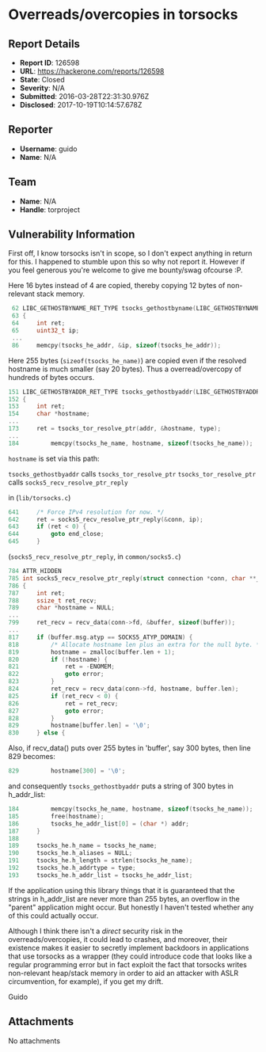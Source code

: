 # Overreads/overcopies in torsocks

## Report Details
- **Report ID**: 126598
- **URL**: https://hackerone.com/reports/126598
- **State**: Closed
- **Severity**: N/A
- **Submitted**: 2016-03-28T22:31:30.976Z
- **Disclosed**: 2017-10-19T10:14:57.678Z

## Reporter
- **Username**: guido
- **Name**: N/A

## Team
- **Name**: N/A
- **Handle**: torproject

## Vulnerability Information
First off, I know torsocks isn't in scope, so I don't expect anything in return for this. I happened to stumble upon this so why not report it. However if you feel generous you're welcome to give me bounty/swag ofcourse :P.

Here 16 bytes instead of 4 are copied, thereby copying 12 bytes of non-relevant stack memory.

```c
 62 LIBC_GETHOSTBYNAME_RET_TYPE tsocks_gethostbyname(LIBC_GETHOSTBYNAME_SIG)
 63 {
 64     int ret;
 65     uint32_t ip;
 ...
 86     memcpy(tsocks_he_addr, &ip, sizeof(tsocks_he_addr));
```

Here 255 bytes (```sizeof(tsocks_he_name)```) are copied even if the resolved hostname is much smaller (say 20 bytes). Thus a overread/overcopy of hundreds of bytes occurs.

```c
151 LIBC_GETHOSTBYADDR_RET_TYPE tsocks_gethostbyaddr(LIBC_GETHOSTBYADDR_SIG)
152 {
153     int ret;
154     char *hostname;
...
173     ret = tsocks_tor_resolve_ptr(addr, &hostname, type);
...
184         memcpy(tsocks_he_name, hostname, sizeof(tsocks_he_name));
```

```hostname``` is set via this path:

```tsocks_gethostbyaddr``` calls ```tsocks_tor_resolve_ptr```
```tsocks_tor_resolve_ptr``` calls ```socks5_recv_resolve_ptr_reply```

in (```lib/torsocks.c```)
```c
641     /* Force IPv4 resolution for now. */
642     ret = socks5_recv_resolve_ptr_reply(&conn, ip);
643     if (ret < 0) {
644         goto end_close;
645     }
```

(```socks5_recv_resolve_ptr_reply```, in ```common/socks5.c```)
```c
784 ATTR_HIDDEN                                                          
785 int socks5_recv_resolve_ptr_reply(struct connection *conn, char **_hostname)                                                                   
786 {
787     int ret;
788     ssize_t ret_recv;
789     char *hostname = NULL;
...
799     ret_recv = recv_data(conn->fd, &buffer, sizeof(buffer));
...
817     if (buffer.msg.atyp == SOCKS5_ATYP_DOMAIN) {
818         /* Allocate hostname len plus an extra for the null byte. */
819         hostname = zmalloc(buffer.len + 1);
820         if (!hostname) {
821             ret = -ENOMEM;
822             goto error;
823         }
824         ret_recv = recv_data(conn->fd, hostname, buffer.len);
825         if (ret_recv < 0) {
826             ret = ret_recv;
827             goto error;
828         }
829         hostname[buffer.len] = '\0';
830     } else {
```

Also, if recv_data() puts over 255 bytes in 'buffer', say 300 bytes, then line 829 becomes:

```c
829         hostname[300] = '\0';
```

and consequently ```tsocks_gethostbyaddr``` puts a string of 300 bytes in h_addr_list:

```c
184         memcpy(tsocks_he_name, hostname, sizeof(tsocks_he_name));
185         free(hostname);
186         tsocks_he_addr_list[0] = (char *) addr;
187     }
188 
189     tsocks_he.h_name = tsocks_he_name;
190     tsocks_he.h_aliases = NULL;                                                                                                                
191     tsocks_he.h_length = strlen(tsocks_he_name);
192     tsocks_he.h_addrtype = type;
193     tsocks_he.h_addr_list = tsocks_he_addr_list;
```

If the application using this library things that it is guaranteed that the strings in h_addr_list are never more than 255 bytes, an overflow in the "parent" application might occur. But honestly I haven't tested whether any of this could actually occur.

Although I think there isn't a *direct* security risk in the overreads/overcopies, it could lead to crashes, and moreover, their existence makes it easier to secretly implement backdoors in applications that use torsocks as a wrapper (they could introduce code that looks like a regular programming error but in fact exploit the fact that torsocks writes non-relevant heap/stack memory in order to aid an attacker with ASLR circumvention, for example), if you get my drift.

Guido


## Attachments
No attachments
